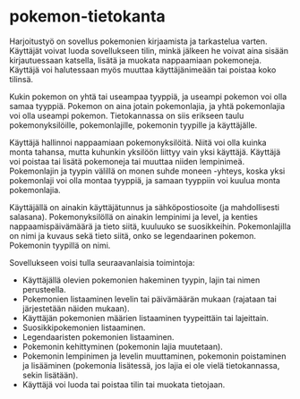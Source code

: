 # pokemon-tietokanta

Harjoitustyö on sovellus pokemonien kirjaamista ja tarkastelua varten. Käyttäjät voivat luoda sovellukseen tilin, minkä jälkeen he voivat aina sisään kirjautuessaan katsella, lisätä ja muokata nappaamiaan pokemoneja. Käyttäjä voi halutessaan myös muuttaa käyttäjänimeään tai poistaa koko tilinsä.

Kukin pokemon on yhtä tai useampaa tyyppiä, ja useampi pokemon voi olla samaa tyyppiä. Pokemon on aina jotain pokemonlajia, ja yhtä pokemonlajia voi olla useampi pokemon. Tietokannassa on siis erikseen taulu pokemonyksilöille, pokemonlajille, pokemonin tyypille ja käyttäjälle.

Käyttäjä hallinnoi nappaamiaan pokemonyksilöitä. Niitä voi olla kuinka monta tahansa, mutta kuhunkin yksilöön liittyy vain yksi käyttäjä. Käyttäjä voi poistaa tai lisätä pokemoneja tai muuttaa niiden lempinimeä.
Pokemonlajin ja tyypin välillä on monen suhde moneen -yhteys, koska yksi pokemonlaji voi olla montaa tyyppiä, ja samaan tyyppiin voi kuulua monta pokemonlajia.

Käyttäjällä on ainakin käyttäjätunnus ja sähköpostiosoite (ja mahdollisesti salasana).
Pokemonyksilöllä on ainakin lempinimi ja level, ja kenties nappaamispäivämäärä ja tieto siitä, kuuluuko se suosikkeihin.
Pokemonlajilla on nimi ja kuvaus sekä tieto siitä, onko se legendaarinen pokemon.
Pokemonin tyypillä on nimi.

Sovellukseen voisi tulla seuraavanlaisia toimintoja:
- Käyttäjällä olevien pokemonien hakeminen tyypin, lajin tai nimen perusteella.
- Pokemonien listaaminen levelin tai päivämäärän mukaan (rajataan tai järjestetään näiden mukaan).
- Käyttäjän pokemonien määrien listaaminen tyypeittäin tai lajeittain.
- Suosikkipokemonien listaaminen.
- Legendaaristen pokemonien listaaminen.
- Pokemonin kehittyminen (pokemonin lajia muutetaan).
- Pokemonin lempinimen ja levelin muuttaminen, pokemonin poistaminen ja lisääminen (pokemonia lisätessä, jos lajia ei ole vielä tietokannassa, sekin lisätään).
- Käyttäjä voi luoda tai poistaa tilin tai muokata tietojaan.
